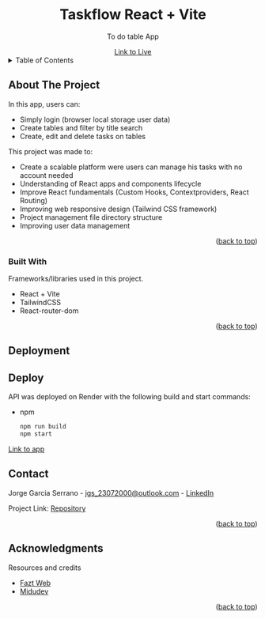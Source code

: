 <a name="readme-top"></a>

<div align="center">
  <h1 align="center">Taskflow React + Vite</h1>
  <p align="center">
    To do table App
  </p>
  <a href="https://taskflow-app.onrender.com">Link to Live</a>
</div>

<!-- TABLE OF CONTENTS -->
<details>
  <summary>Table of Contents</summary>
  <ol>
    <li>
      <a href="#about-the-project">About The Project</a>
      <ul>
        <li><a href="#built-with">Functionality</a></li>
      </ul>
    </li>
    <li>
      <a href="#deployment">Getting Started</a>
      <ul>
        <li><a href="#deploy">Installation</a></li>
      </ul>
    </li>
    <li><a href="#contact">Contact</a></li>
    <li><a href="#acknowledgments">Acknowledgments</a></li>
  </ol>
</details>

<!-- ABOUT THE PROJECT -->
## About The Project
In this app, users can: 
* Simply login (browser local storage user data)
* Create tables and filter by title search
* Create, edit and delete tasks on tables
  
This project was made to:
* Create a scalable platform were users can manage his tasks with no account needed
* Understanding of React apps and components lifecycle
* Improve React fundamentals (Custom Hooks, Contextproviders, React Routing)
* Improving web responsive design (Tailwind CSS framework)
* Project management file directory structure
* Improving user data management

<p align="right">(<a href="#readme-top">back to top</a>)</p>


### Built With

Frameworks/libraries used in this project.

* React + Vite
* TailwindCSS
* React-router-dom

<p align="right">(<a href="#readme-top">back to top</a>)</p>


<!-- GETTING STARTED -->
## Deployment

## Deploy

API was deployed on Render with the following build and start commands:
* npm
  ```sh
  npm run build
  npm start
  ```
[Link to app](https://taskflow-app.onrender.com)
<!-- CONTACT -->
## Contact

Jorge Garcia Serrano - jgs_23072000@outlook.com - [LinkedIn](www.linkedin.com/in/jorge-garcia-serrano-dev)


Project Link: [Repository](https://taskflow-app.onrender.com)

<p align="right">(<a href="#readme-top">back to top</a>)</p>


<!-- ACKNOWLEDGMENTS -->
## Acknowledgments

Resources and credits

* [Fazt Web](https://github.com/FaztWeb)
* [Midudev](https://github.com/midudev)

<p align="right">(<a href="#readme-top">back to top</a>)</p>
